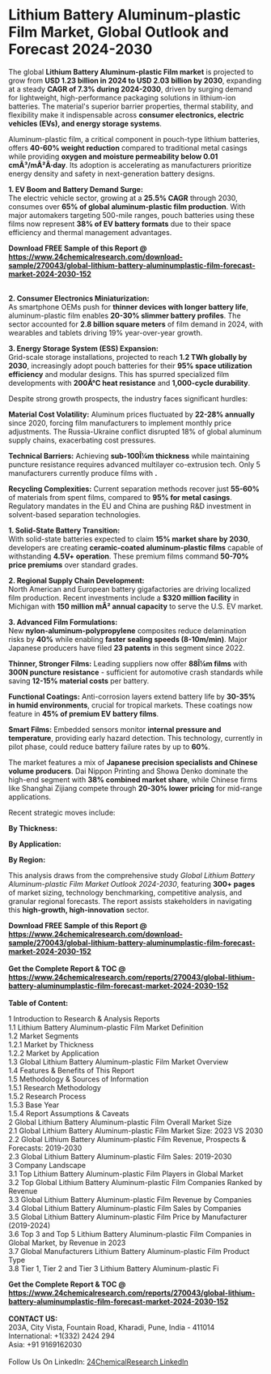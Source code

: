 <h1>Lithium Battery Aluminum-plastic Film Market, Global Outlook and Forecast 2024-2030</h1><p>The global <strong>Lithium Battery Aluminum-plastic Film market</strong> is projected to grow from <strong>USD 1.23 billion in 2024 to USD 2.03 billion by 2030</strong>, expanding at a steady <strong>CAGR of 7.3% during 2024-2030</strong>, driven by surging demand for lightweight, high-performance packaging solutions in lithium-ion batteries. The material's superior barrier properties, thermal stability, and flexibility make it indispensable across <strong>consumer electronics, electric vehicles (EVs), and energy storage systems</strong>.</p><p>Aluminum-plastic film, a critical component in pouch-type lithium batteries, offers <strong>40-60% weight reduction</strong> compared to traditional metal casings while providing <strong>oxygen and moisture permeability below 0.01 cmÂ³/mÂ²Â·day</strong>. Its adoption is accelerating as manufacturers prioritize energy density and safety in next-generation battery designs.</p><p><strong>1. EV Boom and Battery Demand Surge:</strong><br>
The electric vehicle sector, growing at a <strong>25.5% CAGR</strong> through 2030, consumes over <strong>65% of global aluminum-plastic film production</strong>. With major automakers targeting 500-mile ranges, pouch batteries using these films now represent <strong>38% of EV battery formats</strong> due to their space efficiency and thermal management advantages.</p><div><b>Download FREE Sample of this Report @ 
            <a href="https://www.24chemicalresearch.com/download-sample/270043/global-lithium-battery-aluminumplastic-film-forecast-market-2024-2030-152">
            https://www.24chemicalresearch.com/download-sample/270043/global-lithium-battery-aluminumplastic-film-forecast-market-2024-2030-152</a></b></div><br><p><strong>2. Consumer Electronics Miniaturization:</strong><br>
As smartphone OEMs push for <strong>thinner devices with longer battery life</strong>, aluminum-plastic film enables <strong>20-30% slimmer battery profiles</strong>. The sector accounted for <strong>2.8 billion square meters</strong> of film demand in 2024, with wearables and tablets driving 19% year-over-year growth.</p><p><strong>3. Energy Storage System (ESS) Expansion:</strong><br>
Grid-scale storage installations, projected to reach <strong>1.2 TWh globally by 2030</strong>, increasingly adopt pouch batteries for their <strong>95% space utilization efficiency</strong> and modular designs. This has spurred specialized film developments with <strong>200Â°C heat resistance</strong> and <strong>1,000-cycle durability</strong>.</p><p>Despite strong growth prospects, the industry faces significant hurdles:</p><p><strong>Material Cost Volatility:</strong> Aluminum prices fluctuated by <strong>22-28% annually</strong> since 2020, forcing film manufacturers to implement monthly price adjustments. The Russia-Ukraine conflict disrupted 18% of global aluminum supply chains, exacerbating cost pressures.</p><p><strong>Technical Barriers:</strong> Achieving <strong>sub-100Î¼m thickness</strong> while maintaining puncture resistance requires advanced multilayer co-extrusion tech. Only 5 manufacturers currently produce films with <strong>.</strong></p><p><strong>Recycling Complexities:</strong> Current separation methods recover just <strong>55-60%</strong> of materials from spent films, compared to <strong>95% for metal casings</strong>. Regulatory mandates in the EU and China are pushing R&amp;D investment in solvent-based separation technologies.</p><p><strong>1. Solid-State Battery Transition:</strong><br>
With solid-state batteries expected to claim <strong>15% market share by 2030</strong>, developers are creating <strong>ceramic-coated aluminum-plastic films</strong> capable of withstanding <strong>4.5V+ operation</strong>. These premium films command <strong>50-70% price premiums</strong> over standard grades.</p><p><strong>2. Regional Supply Chain Development:</strong><br>
North American and European battery gigafactories are driving localized film production. Recent investments include a <strong>$320 million facility</strong> in Michigan with <strong>150 million mÂ² annual capacity</strong> to serve the U.S. EV market.</p><p><strong>3. Advanced Film Formulations:</strong><br>
New <strong>nylon-aluminum-polypropylene</strong> composites reduce delamination risks by <strong>40%</strong> while enabling <strong>faster sealing speeds (8-10m/min)</strong>. Major Japanese producers have filed <strong>23 patents</strong> in this segment since 2022.</p><p><strong>Thinner, Stronger Films:</strong> Leading suppliers now offer <strong>88Î¼m films</strong> with <strong>300N puncture resistance</strong> - sufficient for automotive crash standards while saving <strong>12-15% material costs</strong> per battery.</p><p><strong>Functional Coatings:</strong> Anti-corrosion layers extend battery life by <strong>30-35% in humid environments</strong>, crucial for tropical markets. These coatings now feature in <strong>45% of premium EV battery films</strong>.</p><p><strong>Smart Films:</strong> Embedded sensors monitor <strong>internal pressure and temperature</strong>, providing early hazard detection. This technology, currently in pilot phase, could reduce battery failure rates by up to <strong>60%</strong>.</p><p>The market features a mix of <strong>Japanese precision specialists and Chinese volume producers</strong>. Dai Nippon Printing and Showa Denko dominate the high-end segment with <strong>38% combined market share</strong>, while Chinese firms like Shanghai Zijiang compete through <strong>20-30% lower pricing</strong> for mid-range applications.</p><p>Recent strategic moves include:</p><p><strong>By Thickness:</strong></p><p><strong>By Application:</strong></p><p><strong>By Region:</strong></p><p>This analysis draws from the comprehensive study <em>Global Lithium Battery Aluminum-plastic Film Market Outlook 2024-2030</em>, featuring <strong>300+ pages</strong> of market sizing, technology benchmarking, competitive analysis, and granular regional forecasts. The report assists stakeholders in navigating this <strong>high-growth, high-innovation</strong> sector.</p><div><b>Download FREE Sample of this Report @ 
            <a href="https://www.24chemicalresearch.com/download-sample/270043/global-lithium-battery-aluminumplastic-film-forecast-market-2024-2030-152">
            https://www.24chemicalresearch.com/download-sample/270043/global-lithium-battery-aluminumplastic-film-forecast-market-2024-2030-152</a></b></div><br><div><b>Get the Complete Report & TOC @ 
            <a href="https://www.24chemicalresearch.com/reports/270043/global-lithium-battery-aluminumplastic-film-forecast-market-2024-2030-152">
            https://www.24chemicalresearch.com/reports/270043/global-lithium-battery-aluminumplastic-film-forecast-market-2024-2030-152</a></b></div><br>
            <b>Table of Content:</b><p>1 Introduction to Research & Analysis Reports<br />
    1.1 Lithium Battery Aluminum-plastic Film Market Definition<br />
    1.2 Market Segments<br />
        1.2.1 Market by Thickness<br />
        1.2.2 Market by Application<br />
    1.3 Global Lithium Battery Aluminum-plastic Film Market Overview<br />
    1.4 Features & Benefits of This Report<br />
    1.5 Methodology & Sources of Information<br />
        1.5.1 Research Methodology<br />
        1.5.2 Research Process<br />
        1.5.3 Base Year<br />
        1.5.4 Report Assumptions & Caveats<br />
2 Global Lithium Battery Aluminum-plastic Film Overall Market Size<br />
    2.1 Global Lithium Battery Aluminum-plastic Film Market Size: 2023 VS 2030<br />
    2.2 Global Lithium Battery Aluminum-plastic Film Revenue, Prospects & Forecasts: 2019-2030<br />
    2.3 Global Lithium Battery Aluminum-plastic Film Sales: 2019-2030<br />
3 Company Landscape<br />
    3.1 Top Lithium Battery Aluminum-plastic Film Players in Global Market<br />
    3.2 Top Global Lithium Battery Aluminum-plastic Film Companies Ranked by Revenue<br />
    3.3 Global Lithium Battery Aluminum-plastic Film Revenue by Companies<br />
    3.4 Global Lithium Battery Aluminum-plastic Film Sales by Companies<br />
    3.5 Global Lithium Battery Aluminum-plastic Film Price by Manufacturer (2019-2024)<br />
    3.6 Top 3 and Top 5 Lithium Battery Aluminum-plastic Film Companies in Global Market, by Revenue in 2023<br />
    3.7 Global Manufacturers Lithium Battery Aluminum-plastic Film Product Type<br />
    3.8 Tier 1, Tier 2 and Tier 3 Lithium Battery Aluminum-plastic Fi</p><div><b>Get the Complete Report & TOC @ 
            <a href="https://www.24chemicalresearch.com/reports/270043/global-lithium-battery-aluminumplastic-film-forecast-market-2024-2030-152">
            https://www.24chemicalresearch.com/reports/270043/global-lithium-battery-aluminumplastic-film-forecast-market-2024-2030-152</a></b></div><br><b>CONTACT US:</b><br>
            203A, City Vista, Fountain Road, Kharadi, Pune, India - 411014<br>
            International: +1(332) 2424 294<br>
            Asia: +91 9169162030 <br><br>
            Follow Us On LinkedIn: <a href="https://www.linkedin.com/company/24chemicalresearch/">24ChemicalResearch LinkedIn</a>
